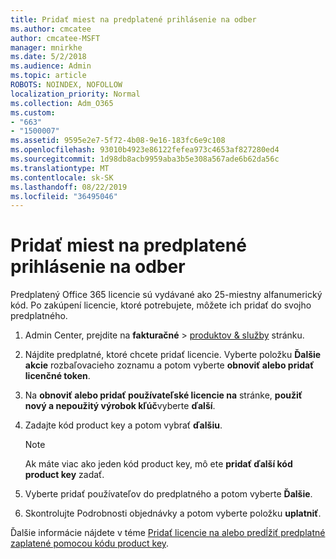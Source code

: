 ```yaml
---
title: Pridať miest na predplatené prihlásenie na odber
ms.author: cmcatee
author: cmcatee-MSFT
manager: mnirkhe
ms.date: 5/2/2018
ms.audience: Admin
ms.topic: article
ROBOTS: NOINDEX, NOFOLLOW
localization_priority: Normal
ms.collection: Adm_O365
ms.custom:
- "663"
- "1500007"
ms.assetid: 9595e2e7-5f72-4b08-9e16-183fc6e9c108
ms.openlocfilehash: 93010b4923e86122fefea973c4653af827280ed4
ms.sourcegitcommit: 1d98db8acb9959aba3b5e308a567ade6b62da56c
ms.translationtype: MT
ms.contentlocale: sk-SK
ms.lasthandoff: 08/22/2019
ms.locfileid: "36495046"
---
```

# <a name="add-seats-to-a-prepaid-subscription"></a>Pridať miest na predplatené prihlásenie na odber

Predplatený Office 365 licencie sú vydávané ako 25-miestny alfanumerický kód. Po zakúpení licencie, ktoré potrebujete, môžete ich pridať do svojho predplatného. 

1. Admin Center, prejdite na **fakturačné** > [produktov & služby](https://go.microsoft.com/fwlink/p/?linkid=842054) stránku.

2. Nájdite predplatné, ktoré chcete pridať licencie. Vyberte položku **Ďalšie akcie** rozbaľovacieho zoznamu a potom vyberte **obnoviť alebo pridať licenčné token**.

3. Na **obnoviť alebo pridať používateľské licencie na** stránke, **použiť nový a nepoužitý výrobok kľúč**vyberte **ďalší**.

4. Zadajte kód product key a potom vybrať **ďalšiu**.

    > [!NOTE]
    > Ak máte viac ako jeden kód product key, mô ete **pridať ďalší kód product key** zadať.

5. Vyberte pridať používateľov do predplatného a potom vyberte **Ďalšie**.

6. Skontrolujte Podrobnosti objednávky a potom vyberte položku **uplatniť**.

Ďalšie informácie nájdete v téme [Pridať licencie na alebo predĺžiť predplatné zaplatené pomocou kódu product key](https://docs.microsoft.com/office365/admin/misc/add-licenses-using-product-key).